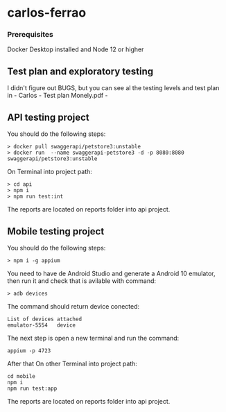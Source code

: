 # carlos-ferrao

### Prerequisites

Docker Desktop installed and Node 12 or higher

## Test plan and exploratory testing

I didn't figure out BUGS, but you can see al the testing levels and test plan in - Carlos - Test plan Monely.pdf -

## API testing project

You should do the following steps:

```
> docker pull swaggerapi/petstore3:unstable
> docker run  --name swaggerapi-petstore3 -d -p 8080:8080 swaggerapi/petstore3:unstable
```

On Terminal into project path:

```
> cd api
> npm i
> npm run test:int
```

The reports are located on reports folder into api project.

## Mobile testing project

You should do the following steps:

```
> npm i -g appium
```

You need to have de Android Studio and generate a Android 10 emulator, then run it and check that is avilable with command:

```
> adb devices
```

The command should return device conected:

```
List of devices attached
emulator-5554   device
```

The next step is open a new terminal and run the command:

```
appium -p 4723
```

After that On other Terminal into project path:

```
cd mobile
npm i
npm run test:app
```

The reports are located on reports folder into api project.
